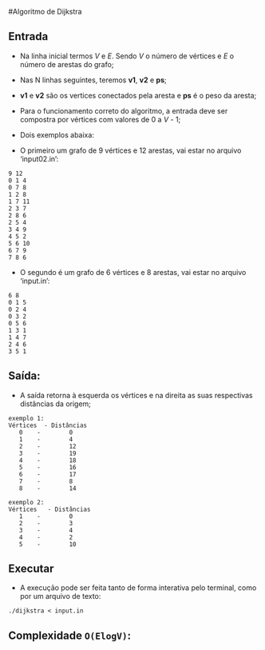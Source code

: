 #Algoritmo de Dijkstra

## Entrada

- Na linha inicial termos *V* e *E*. Sendo *V* o número de vértices e *E* o número de arestas do grafo;
- Nas N linhas seguintes, teremos **v1**, **v2** e **ps**;
- **v1** e **v2** são os vertices conectados pela aresta e **ps** é o peso da aresta;
- Para o funcionamento correto do algoritmo, a entrada deve ser compostra por vértices com valores de 0 a *V* - 1;
- Dois exemplos abaixa:

- O primeiro um grafo de 9 vértices e 12 arestas, vai estar no arquivo ‘input02.in’:
```
9 12
0 1 4
0 7 8
1 2 8
1 7 11
2 3 7
2 8 6
2 5 4
3 4 9
4 5 2
5 6 10
6 7 9
7 8 6
```

- O segundo é um grafo de 6 vértices e 8 arestas, vai estar no arquivo ‘input.in’:

```
6 8
0 1 5
0 2 4
0 3 2
0 5 6
1 3 1
1 4 7
2 4 6
3 5 1

```

## Saída:

- A saída retorna à esquerda os vértices e na direita as suas respectivas distâncias da origem;

```
exemplo 1:
Vértices  - Distâncias
   0    -        0
   1    -        4
   2    -        12
   3    -        19
   4    -        18
   5    -        16
   6    -        17
   7    -        8
   8    -        14

exemplo 2:
Vértices   - Distâncias
   1    -        0
   2    -        3
   3    -        4
   4    -        2
   5    -        10

```
## Executar

- A execução pode ser feita tanto de forma interativa pelo terminal, como por um arquivo de texto:

```
./dijkstra < input.in
```

## Complexidade `O(ElogV)`:
